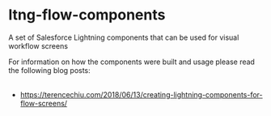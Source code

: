 # ltng-flow-components
A set of Salesforce Lightning components that can be used for visual workflow screens

For information on how the components were built and usage please read the following blog posts:
<br/><br/>
<ul>
	<li><a href="https://terencechiu.com/2018/06/13/creating-lightning-components-for-flow-screens/" target="_blank">https://terencechiu.com/2018/06/13/creating-lightning-components-for-flow-screens/</a></li>

</ul>
